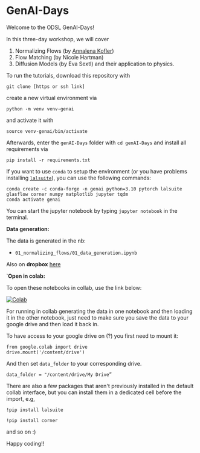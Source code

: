 # GenAI-Days

Welcome to the ODSL GenAI-Days!

In this three-day workshop, we will cover
1. Normalizing Flows (by [Annalena Kofler](https://www.annalenakofler.com))
2. Flow Matching (by Nicole Hartman)
3. Diffusion Models (by Eva Sextl)
and their application to physics.

To run the tutorials, download this repository with 
```
git clone [https or ssh link]
```
create a new virtual environment via
```
python -m venv venv-genai
```
and activate it with
```
source venv-genai/bin/activate
```

Afterwards, enter the `genAI-Days` folder with `cd genAI-Days` and install all requirements via
```
pip install -r requirements.txt
```

If you want to use `conda` to setup the environment (or you have problems installing [`lalsuite`](https://wiki.ligo.org/Computing/LALSuiteInstall)), you can use the following commands:
```
conda create -c conda-forge -n genai python=3.10 pytorch lalsuite glasflow corner numpy matplotlib jupyter tqdm
conda activate genai
```

You can start the jupyter notebook by typing `jupyter notebook` in the terminal. 


**Data generation:**

The data is generated in the nb:
- `01_normalizing_flows/01_data_generation.ipynb`

Also on **dropbox** [here](https://www.dropbox.com/home/ODSL-genAIdays-data)

`**Open in colab:**

To open these notebooks in collab, use the link below:


[![Colab](https://colab.research.google.com/assets/colab-badge.svg)](https://colab.research.google.com/github/odsl-team/genAI-Days/blob/main/)

For running in collab generating the data in one notebook and then loading it in the other notebook, just need to make sure you save the data to your google drive and then load it back in.

To have access to your google drive on (?) you first need to mount it:

```
from google.colab import drive
drive.mount('/content/drive')
```

And then set `data_folder` to your corresponding drive.

`data_folder = "/content/drive/My Drive”`

There are also a few packages that aren't previously installed in the default collab interface, but you can install them in a dedicated cell before the import, e.g, 

`!pip install lalsuite`

`!pip install corner`

and so on :)

Happy coding!!
